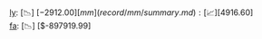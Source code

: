 [ly](record/ly/summary.md): [📉] [$-2912.00]  
[mm](record/mm/summary.md): [📈] [$4916.60]  
[fa](record/fa/summary.md): [📉] [$-897919.99]  
